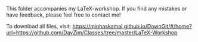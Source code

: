 This folder accompanies my LaTeX-workshop. If you find any mistakes or have feedback, please feel free to contact me!

To download all files, visit: https://minhaskamal.github.io/DownGit/#/home?url=https://github.com/DavZim/Classes/tree/master/LaTeX-Workshop
